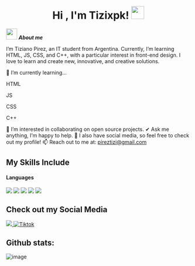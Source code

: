 <h1 align="center"><b>Hi , I'm Tizixpk! </b><img src="https://media.giphy.com/media/hvRJCLFzcasrR4ia7z/giphy.gif" width="35"></h1>
<!-- relleno -->

<img src="https://github.com/user-attachments/assets/20911fe8-28fa-455b-8b81-637e760225d9" width="30px">&nbsp;***About me***
<!-- relleno -->

I’m Tiziano Pirez, an IT student from Argentina. Currently, I’m learning HTML, JS, CSS, and C++, with a particular interest in front-end design. I love to learn and create new, innovative, and creative solutions.

<!-- relleno -->
🌱 I’m currently learning...
<!-- relleno -->
HTML
<!-- relleno -->
JS
<!-- relleno -->
CSS
<!-- relleno -->
C++
<!-- relleno -->
👯 I’m interested in collaborating on open source projects.
✔ Ask me anything, I’m happy to help.
👾 I also have social media, so feel free to check out my profile!
📫 Reach out to me at: <a href="mailto:pireztizi@gmail.com">pireztizi@gmail.com</a>

<!-- relleno -->

## My Skills Include

<!-- relleno -->

<h4> Languages </h4>
<span> 
  <img src="https://img.shields.io/badge/HTML5-E34F26?style=for-the-badge&logo=html5&logoColor=white">
  <img src="https://img.shields.io/badge/CSS3-1572B6?style=for-the-badge&logo=css3&logoColor=white">
  <img src="https://img.shields.io/badge/JavaScript-F7DF1E?style=for-the-badge&logo=javascript&logoColor=black">
  <img src="https://img.shields.io/badge/C-00599C?style=for-the-badge&logo=c&logoColor=white">
  <img src= "https://img.shields.io/badge/-Arduino-00979D?style=for-the-badge&logo=Arduino&logoColor=white">

  </span>
  
## Check out my Social Media

<a href= "https://www.instagram.com/tizixpk/?hl=es">
    <img src="https://img.shields.io/badge/Instagram-%23E4405F.svg?style=for-the-badge&logo=Instagram&logoColor=white">
</a>
<a href="https://www.tiktok.com/@tizixpk" >
  <img src="https://img.shields.io/badge/TikTok-%23000000.svg?style=for-the-badge&logo=TikTok&logoColor=white" alt="Tiktok">
</a>

<h2>Github stats:</h2> 

![image](https://github.com/user-attachments/assets/9e581797-0d4b-4cb6-9fa1-1b7ea365e174)
</div>
  
